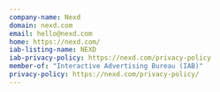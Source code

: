 ```yaml
---
company-name: Nexd
domain: nexd.com
email: hello@nexd.com
home: https://nexd.com/
iab-listing-name: NEXD
iab-privacy-policy: https://nexd.com/privacy-policy
member-of: "Interactive Advertising Bureau (IAB)"
privacy-policy: https://nexd.com/privacy-policy/
---
```




